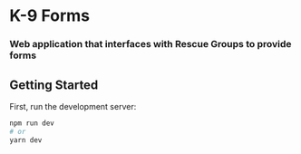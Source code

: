 # K-9 Forms

### Web application that interfaces with Rescue Groups to provide forms

## Getting Started

First, run the development server:

```bash
npm run dev
# or
yarn dev
```
